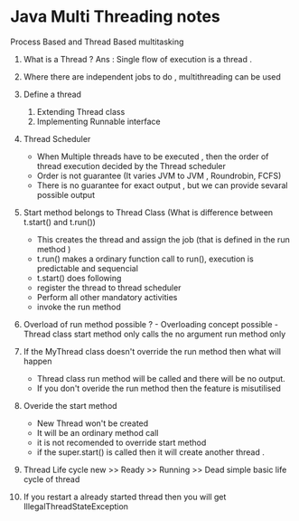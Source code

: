 # Java Multi Threading notes

Process Based and Thread Based multitasking 


 1. What is a Thread ?
   Ans : Single flow of execution is a thread .
 2. Where there are independent jobs to do , multithreading can be used   
 3. Define a thread 
    1. Extending Thread class 
    2. Implementing Runnable interface
    
 4. Thread Scheduler    
     - When Multiple threads have to be executed , then the order of thread execution decided by the Thread scheduler
     - Order is not guarantee  (It varies JVM to JVM , Roundrobin, FCFS)
     - There is no guarantee for exact output , but we can provide sevaral possible output 
 5. Start method belongs to Thread Class (What is difference between t.start() and t.run())
    - This creates the thread and assign the job (that is defined in the run method )
    - t.run() makes a ordinary function call to run(), execution is predictable and sequencial 
    - t.start() does following
     - register the thread to thread scheduler 
     - Perform all other mandatory activities 
     - invoke the run method 
  6. Overload of run method possible ? 
    - Overloading concept possible 
    - Thread class start method only calls the no argument run method only 
  7. If the MyThread class doesn't override the run method then what will happen 
     - Thread class run method will be called and there will be no output. 
     -  If you don't overide the run method then the feature is misutilised 
  8. Overide the start method 
     - New Thread won't be created 
     - It will be an ordinary method call 
     - it is not recomended to override start method 
     -  if the super.start() is called then it will create another thread .  
  9. Thread Life cycle 
      new >> Ready >> Running >> Dead
      simple basic life cycle of thread
  10. If you restart a already started thread then you will get IllegalThreadStateException 
  
      
      
  
     
  
  
    
    
     
    
    

